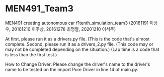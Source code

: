 # MEN491_Team3
MEN491 creating autonomous car f1tenth_simulation_team3 (20161191 이상우, 20161216 이주상, 20161278 최명열, 20201210 이석주)

At first, please run it as a drivers.py file. (This is the code that's almost complete. Second, please run it as a drivers_2.py file. (This code may or may not be completed depending on the situation.) (Lap time is a code that is less than the first test.)

How to Change Driver: Please change the driver's name to the driver's name to be tested on the import Pure Driver in line 14 of main.py.
